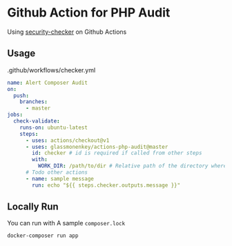#  Github Action for PHP Audit
Using [security-checker](https://github.com/sensiolabs/security-checker) on Github Actions

## Usage

.github/workflows/checker.yml
```yaml
name: Alert Composer Audit
on:
  push:
    branches:
      - master
jobs:
  check-validate:
    runs-on: ubuntu-latest
    steps:
      - uses: actions/checkout@v1
      - uses: glassmonenkey/actions-php-audit@master
        id: checker # id is required if called from other steps
        with:
          WORK_DIR: /path/to/dir # Relative path of the directory where composer.lock exists
      # Todo other actions
      - name: sample message
        run: echo "${{ steps.checker.outputs.message }}"
```

## Locally Run
You can run with A sample `composer.lock`
```bash
docker-composer run app
```
